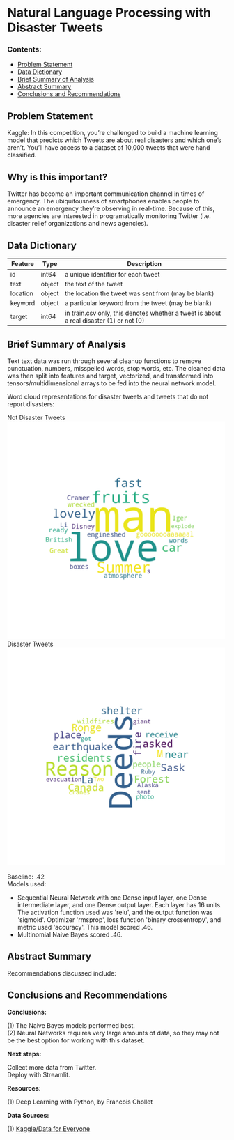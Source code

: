 # Natural Language Processing with Disaster Tweets  


### Contents:
- [Problem Statement](#Problem-Statement)
- [Data Dictionary](#Data-Dictionary)
- [Brief Summary of Analysis](#Brief-Summary-of-Analysis)
- [Abstract Summary](#Abstract-Summary)
- [Conclusions and Recommendations](#Conclusions-and-Recommendations)


## Problem Statement

Kaggle: In this competition, you’re challenged to build a machine learning model that predicts which Tweets are about real disasters and which one’s aren’t. You’ll have access to a dataset of 10,000 tweets that were hand classified. 


## Why is this important?

Twitter has become an important communication channel in times of emergency.
The ubiquitousness of smartphones enables people to announce an emergency they’re observing in real-time. Because of this, more agencies are interested in programatically monitoring Twitter (i.e. disaster relief organizations and news agencies).


## Data Dictionary

|Feature|Type|Description|
|---|---|---|
|id|int64|a unique identifier for each tweet|
|text|object|the text of the tweet|
|location|object|the location the tweet was sent from (may be blank)|
|keyword|object|a particular keyword from the tweet (may be blank)|
|target|int64|in train.csv only, this denotes whether a tweet is about a real disaster (1) or not (0)|


## Brief Summary of Analysis

Text text data was run through several cleanup functions to remove punctuation, numbers, misspelled words, stop words, etc. The cleaned data was then split into features and target, vectorized, and transformed into tensors/multidimensional arrays to be fed into the neural network model.

Word cloud representations for disaster tweets and tweets that do not report disasters:

<div>
    Not Disaster Tweets<br>
<img src="./images/train0_wordcloud.jpg" width="500"/>
    <br>
    Disaster Tweets<br>
<img src="./images/train1_wordcloud.jpg" width="500"/>
</div>

Baseline: .42  
Models used:  
- Sequential Neural Network with one Dense input layer, one Dense intermediate layer, and one Dense output layer. Each layer has 16 units. The activation function used was 'relu', and the output function was 'sigmoid'. Optimizer 'rmsprop', loss function 'binary crossentropy', and metric used 'accuracy'. This model scored .46.
- Multinomial Naive Bayes scored .46.

## Abstract Summary


Recommendations discussed include:



## Conclusions and Recommendations

**Conclusions:**  

(1) The Naive Bayes models performed best.  
(2) Neural Networks requires very large amounts of data, so they may not be the best option for working with this dataset.  


**Next steps:**  

Collect more data from Twitter.  
Deploy with Streamlit.


**Resources:**

(1) Deep Learning with Python, by Francois Chollet


**Data Sources:**  

(1) [Kaggle/Data for Everyone](https://www.kaggle.com/c/nlp-getting-started/overview)  